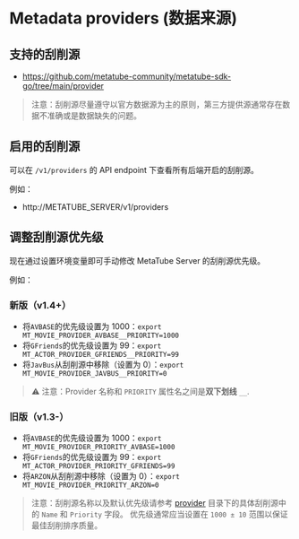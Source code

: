 # Metadata providers (数据来源)

## 支持的刮削源

- <https://github.com/metatube-community/metatube-sdk-go/tree/main/provider>

> 注意：刮削源尽量遵守以官方数据源为主的原则，第三方提供源通常存在数据不准确或是数据缺失的问题。

## 启用的刮削源

可以在 `/v1/providers` 的 API endpoint 下查看所有后端开启的刮削源。

例如：

- http://METATUBE_SERVER/v1/providers

## 调整刮削源优先级

现在通过设置环境变量即可手动修改 MetaTube Server 的刮削源优先级。

例如：

### 新版（v1.4+）

- 将`AVBASE`的优先级设置为 1000：`export MT_MOVIE_PROVIDER_AVBASE__PRIORITY=1000`
- 将`GFriends`的优先级设置为 99：`export MT_ACTOR_PROVIDER_GFRIENDS__PRIORITY=99`
- 将`JavBus`从刮削源中移除（设置为 0）：`export MT_MOVIE_PROVIDER_JAVBUS__PRIORITY=0`

> ⚠️ 注意：Provider 名称和 `PRIORITY` 属性名之间是**双下划线** `__`.

### 旧版（v1.3-）

- 将`AVBASE`的优先级设置为 1000：`export MT_MOVIE_PROVIDER_PRIORITY_AVBASE=1000`
- 将`GFriends`的优先级设置为 99：`export MT_ACTOR_PROVIDER_PRIORITY_GFRIENDS=99`
- 将`ARZON`从刮削源中移除（设置为 0）：`export MT_MOVIE_PROVIDER_PRIORITY_ARZON=0`

> 注意：刮削源名称以及默认优先级请参考 [provider](https://github.com/metatube-community/metatube-sdk-go/tree/main/provider) 目录下的具体刮削源中的 `Name` 和 `Priority` 字段。
> 优先级通常应当设置在 `1000 ± 10` 范围以保证最佳刮削排序质量。
